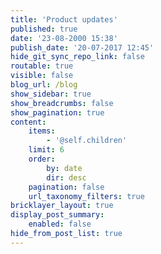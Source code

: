 ```yaml
---
title: 'Product updates'
published: true
date: '23-08-2000 15:38'
publish_date: '20-07-2017 12:45'
hide_git_sync_repo_link: false
routable: true
visible: false
blog_url: /blog
show_sidebar: true
show_breadcrumbs: false
show_pagination: true
content:
    items:
        - '@self.children'
    limit: 6
    order:
        by: date
        dir: desc
    pagination: false
    url_taxonomy_filters: true
bricklayer_layout: true
display_post_summary:
    enabled: false
hide_from_post_list: true
---
```


